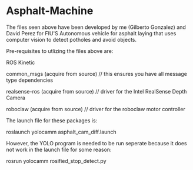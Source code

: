 # Asphalt-Machine
The files seen above have been developed by me (Gilberto Gonzalez) and David Perez for FIU'S Autonomous vehicle for asphalt laying that uses computer vision to detect potholes and avoid objects. 

Pre-requisites to utlizing the files above are:

ROS Kinetic

common_msgs (acquire from source)  // this ensures you have all message type dependencies

realsense-ros (acquire from source)  // driver for the Intel RealSense Depth Camera

roboclaw (acquire from source)  // driver for the roboclaw motor controller

The launch file for these packages is:

roslaunch yolocamm asphalt_cam_diff.launch

However, the YOLO program is needed to be run seperate because it does not work in the launch file for some reason:

rosrun yolocamm rosified_stop_detect.py 
